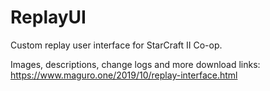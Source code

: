 # ReplayUI

Custom replay user interface for StarCraft II Co-op.

Images, descriptions, change logs and more download links:
https://www.maguro.one/2019/10/replay-interface.html

